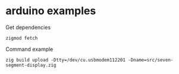 # arduino examples

Get dependencies

```shell
zigmod fetch
```

Command example

```shell
zig build upload -Dtty=/dev/cu.usbmodem112201 -Dname=src/seven-segment-display.zig
```
